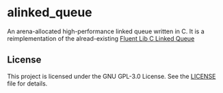 # alinked_queue

An arena-allocated high-performance linked queue written in
C. It is a reimplementation of the alread-existing
[Fluent Lib C Linked Queue](https://github.com/rodrigoo-r/linked_queue)

## License

This project is licensed under the GNU GPL-3.0 License. See the [LICENSE](LICENSE) file for details.